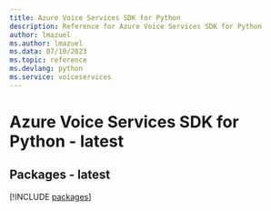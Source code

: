 ```yaml
---
title: Azure Voice Services SDK for Python
description: Reference for Azure Voice Services SDK for Python
author: lmazuel
ms.author: lmazuel
ms.data: 07/10/2023
ms.topic: reference
ms.devlang: python
ms.service: voiceservices
---
```

# Azure Voice Services SDK for Python - latest
## Packages - latest
[!INCLUDE [packages](voice-services-index.md)]